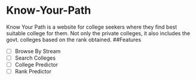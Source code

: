 # Know-Your-Path
Know Your Path is a website for college seekers where they find best suitable college for them. Not only the private colleges, it also includes the govt. colleges based on the rank obtained.
##Features
- [ ] Browse By Stream
- [ ] Search Colleges
- [ ] College Predictor
- [ ] Rank Predictor
